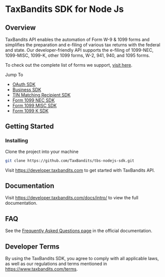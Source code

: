# TaxBandits SDK for Node Js
## Overview
TaxBandits API enables the automation of Form W-9 & 1099 forms and simplifies the preparation and e-filing of various tax returns with the federal and state. Our developer-friendly API supports the e-filing of 1099-NEC, 1099-MISC, 1099-K, other 1099 forms, W-2, 941, 940, and 1095 forms.

To check out the complete list of forms we support, [visit here](https://developer.taxbandits.com/#forms).

Jump To
- [OAuth SDK](https://github.com/TaxBandits/tbs-nodejs-sdk/tree/main/oauth-sdk)
- [Business SDK](https://github.com/TaxBandits/tbs-nodejs-sdk/tree/main/business-sdk)
- [TIN Matching Recipient SDK](https://github.com/TaxBandits/tbs-nodejs-sdk/tree/main/tin-matching-recipients-sdk)
- [Form 1099 NEC SDK](https://github.com/TaxBandits/tbs-nodejs-sdk/tree/main/form1099NEC-sdk)
- [Form 1099 MISC SDK](https://github.com/TaxBandits/tbs-nodejs-sdk/tree/main/form1099MISC-sdk)
- [Form 1099 K SDK](https://github.com/TaxBandits/tbs-nodejs-sdk/tree/main/form1099K-sdk)

## Getting Started

### Installing
Clone the project into your machine

```bash
git clone https://github.com/TaxBandits/tbs-nodejs-sdk.git
```

Visit https://developer.taxbandits.com to get started with TaxBandits API.

## Documentation

Visit https://developer.taxbandits.com/docs/intro/ to view the full documentation.

## FAQ

See the [Frequently Asked Questions page](https://developer.taxbandits.com/docs/Faq/General) in the official documentation.

## Developer Terms

By using the TaxBandits SDK, you agree to comply with all applicable laws, as well as our regulations and terms mentioned in https://www.taxbandits.com/terms. 
